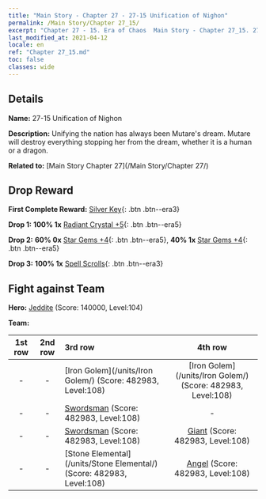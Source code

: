 ```yaml
---
title: "Main Story - Chapter 27 - 27-15 Unification of Nighon"
permalink: /Main Story/Chapter 27_15/
excerpt: "Chapter 27 - 15. Era of Chaos  Main Story - Chapter 27_15. 27-15 Unification of Nighon"
last_modified_at: 2021-04-12
locale: en
ref: "Chapter 27_15.md"
toc: false
classes: wide
---
```


## Details

 **Name:** 27-15 Unification of Nighon

 **Description:** Unifying the nation has always been Mutare's dream. Mutare will destroy everything stopping her from the dream, whether it is a human or a dragon.

 **Related to:** [Main Story Chapter 27](/Main Story/Chapter 27/)

## Drop Reward

 **First Complete Reward:** [Silver Key](/Items/con_693/){: .btn .btn--era3}

 **Drop 1:** **100% 1x** [Radiant Crystal +5](/Items/mat_101/){: .btn .btn--era5}

 **Drop 2:** **60% 0x** [Star Gems +4](/Items/mat_93/){: .btn .btn--era5}, **40% 1x** [Star Gems +4](/Items/mat_93/){: .btn .btn--era5}

 **Drop 3:** **100% 1x** [Spell Scrolls](/Items/con_694/){: .btn .btn--era3}


## Fight against Team
 **Hero:** [Jeddite](/heroes/Jeddite/) (Score: 140000, Level:104)

 **Team:**


  | 1st row | 2nd row | 3rd row | 4th row |
  |:----:|:----:|:----|:----:|
  | - | - | [Iron Golem](/units/Iron Golem/) (Score: 482983, Level:108)  | [Iron Golem](/units/Iron Golem/) (Score: 482983, Level:108)  |
  | - | - | [Swordsman](/units/Swordsman/) (Score: 482983, Level:108)  | - |
  | - | - | [Swordsman](/units/Swordsman/) (Score: 482983, Level:108)  | [Giant](/units/Giant/) (Score: 482983, Level:108)  |
  | - | - | [Stone Elemental](/units/Stone Elemental/) (Score: 482983, Level:108)  | [Angel](/units/Angel/) (Score: 482983, Level:108)  |



